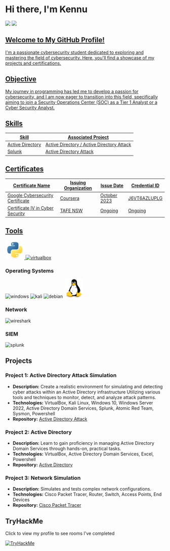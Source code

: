 # Hi there, I'm Kennu
<a href="https://www.linkedin.com/in/kennuchallenger/"><img src="https://img.shields.io/badge/LinkedIn-0077B5?style=for-the-badge&logo=linkedin&logoColor=white" /></a>
<a href="https://tryhackme.com/p/KennuC"><img src="https://img.shields.io/badge/TryHackMe-212C42?style=for-the-badge&logo=tryhackme&logoColor=white"/>


## Welcome to My GitHub Profile!
I'm a passionate cybersecurity student dedicated to exploring and mastering the field of cybersecurity. Here, you'll find a showcase of my projects and certifications. 


## Objective

My journey in programming has led me to develop a passion for cybersecurity, and I am now eager to transition into this field, specifically aiming to join a Security Operations Center (SOC) as a Tier 1 Analyst or a Cyber Security Analyst.

## Skills

| Skill                                         | Associated Project         |
|-----------------------------------------------|----------------------------|
| Active Directory   | [Active Directory](https://github.com/KennuC/ActiveDirectory/) / [Active Directory Attack](https://github.com/KennuC/ActiveDirectoryAttack/) |
| Splunk | [Active Directory Attack](https://github.com/KennuC/ActiveDirectoryAttack/) |


## Certificates
| Certificate Name                         | Issuing Organization      | Issue Date      | Credential ID    |
| ---------------------------------------- | ------------------------- | --------------- | ---------------- |
| [Google Cybersecurity Certificate](https://www.coursera.org/professional-certificates/google-cybersecurity) | Coursera               | October 2023    | [J6VT6AZLUPLG](https://www.coursera.org/account/accomplishments/professional-cert/J6VT6AZLUPLG)        |
| [Certificate IV in Cyber Security](https://www.tafensw.edu.au/course-areas/information-and-communication-technology/courses/certificate-iv-in-cyber-security--22603VIC-01) | TAFE NSW               | Ongoing    |  Ongoing       |

## Tools
<p align="left"> 
  <img src="https://raw.githubusercontent.com/devicons/devicon/master/icons/python/python-original.svg" alt="python" width="60" height="60"/>
  <img src="https://www.vectorlogo.zone/logos/virtualbox/virtualbox-icon.svg" alt="virtualbox" width="60" height="60"/> </a>
  
</p>

### Operating Systems
<p align="left"> 
  <img src="https://upload.wikimedia.org/wikipedia/commons/5/5f/Windows_logo_-_2012.svg" alt="windows" width="60" height="60"/>
  <img src="https://upload.wikimedia.org/wikipedia/commons/2/2b/Kali-dragon-icon.svg" alt="kali" width="60" height="60"/>
  <img src="https://www.debian.org/logos/openlogo-nd.svg" alt="debian" width="60" height="60"/>
  <img src="https://raw.githubusercontent.com/devicons/devicon/master/icons/linux/linux-original.svg" alt="linux" width="60" height="60"/>

### Network
<p align="left"> 
  <img src="https://upload.wikimedia.org/wikipedia/commons/d/df/Wireshark_icon.svg" alt="wireshark" width="60" height="60"/>
</p>

### SIEM
<p align="left"> 
  <img src="https://github.com/KennuC/KennuC/assets/131323586/c296a199-c9e7-4a1e-ab00-86b6320a4c59" alt="splunk" width="60" height="60"/>
</p>


## Projects

### Project 1: Active Directory Attack Simulation
- **Description:** Create a realistic environment for simulating and detecting cyber attacks within an Active Directory infrastructure Utilizing various tools and techniques to monitor, detect, and analyze attack patterns.
- **Technologies:** VirtualBox, Kali Linux, Windows 10, Windows Server 2022, Active Directory Domain Services, Splunk, Atomic Red Team, Sysmon, Powershell
- **Repository:** [Active Directory Attack](https://github.com/KennuC/ActiveDirectoryAttack/)

### Project 2: Active Directory
- **Description:** Learn to gain proficiency in managing Active Directory Domain Services through hands-on, practical tasks.
- **Technologies:** VirtualBox, Active Directory Domain Services, Excel, Powershell
- **Repository:** [Active Directory](https://github.com/KennuC/ActiveDirectory/)

### Project 3: Network Simulation
- **Description:** Simulates and tests complex network configurations.
- **Technologies:** Cisco Packet Tracer, Router, Switch, Access Points, End Devices
- **Repository:** [Cisco Packet Tracer](https://github.com/KennuC/CiscoPacketTracer)

## TryHackMe 
Click to view my profile to see rooms I've completed
<p><a href="https://tryhackme.com/p/KennuC" target="_blank" rel="noreferrer"> <img src="https://tryhackme-badges.s3.amazonaws.com/KennuC.png" alt="TryHackMe"></p>
